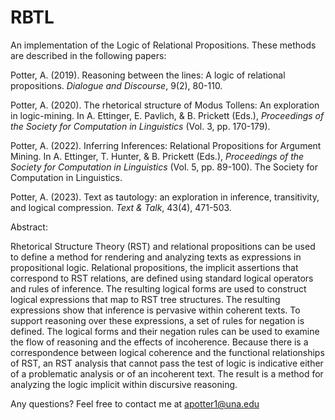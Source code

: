 # RBTL
An implementation of the Logic of Relational Propositions. These methods are described in the following papers:

Potter, A. (2019). Reasoning between the lines: A logic of relational propositions. _Dialogue and Discourse_, 9(2), 80-110. 

Potter, A. (2020). The rhetorical structure of Modus Tollens: An exploration in logic-mining. In A. Ettinger, E. Pavlich, & B. Prickett (Eds.), _Proceedings of the Society for Computation in Linguistics_ (Vol. 3, pp. 170-179). 

Potter, A. (2022). Inferring Inferences: Relational Propositions for Argument Mining. In A. Ettinger, T. Hunter, & B. Prickett (Eds.), _Proceedings of the Society for Computation in Linguistics_ (Vol. 5, pp. 89-100). The Society for Computation in Linguistics. 

Potter, A. (2023). Text as tautology: an exploration in inference, transitivity, and logical compression. _Text & Talk_, 43(4), 471-503. 

Abstract:

Rhetorical Structure Theory (RST) and relational propositions can be used to define a method for rendering and analyzing texts as expressions in propositional logic. Relational propositions, the implicit assertions that correspond to RST relations, are defined using standard logical operators and rules of inference. The resulting logical forms are used to construct logical expressions that map to RST tree structures. The resulting expressions show that inference is pervasive within coherent texts. To support reasoning over these expressions, a set of rules for negation is defined. The logical forms and their negation rules can be used to examine the flow of reasoning and the effects of incoherence. Because there is a correspondence between logical coherence and the functional relationships of RST, an RST analysis that cannot pass the test of logic is indicative either of a problematic analysis or of an incoherent text. The result is a method for analyzing the logic implicit within discursive reasoning.

Any questions? Feel free to contact me at apotter1@una.edu

